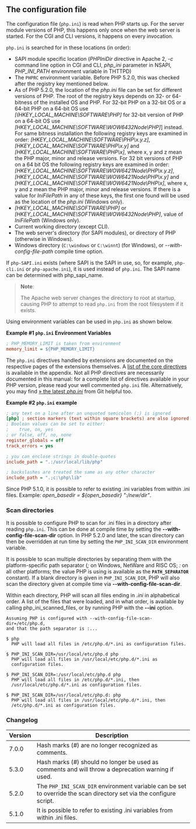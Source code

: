 The configuration file
----------------------

The configuration file (`php.ini`) is read when PHP starts up. For the
server module versions of PHP, this happens only once when the web
server is started. For the CGI and CLI versions, it happens on every
invocation.

`php.ini` is searched for in these locations (in order):

-   <span class="simpara"> SAPI module specific location (*PHPIniDir*
    directive in Apache 2, *-c* command line option in CGI and CLI,
    *php\_ini* parameter in NSAPI, *PHP\_INI\_PATH* environment variable
    in THTTPD) </span>
-   <span class="simpara"> The `PHPRC` environment variable. Before PHP
    5.2.0, this was checked after the registry key mentioned below.
    </span>
-   <span class="simpara"> As of PHP 5.2.0, the location of the
    *php.ini* file can be set for different versions of PHP. The root of
    the registry keys depends on 32- or 64-bitness of the installed OS
    and PHP. For 32-bit PHP on a 32-bit OS or a 64-bit PHP on a 64-bit
    OS use *\[(HKEY\_LOCAL\_MACHINE\\SOFTWARE\\PHP\]* for 32-bit version
    of PHP on a 64-bit OS use
    *\[HKEY\_LOCAL\_MACHINE\\SOFTWARE\\WOW6432Node\\PHP\]*\] instead.
    For same bitness installation the following registry keys are
    examined in order: *\[HKEY\_LOCAL\_MACHINE\\SOFTWARE\\PHP\\x.y.z\]*,
    *\[HKEY\_LOCAL\_MACHINE\\SOFTWARE\\PHP\\x.y\]* and
    *\[HKEY\_LOCAL\_MACHINE\\SOFTWARE\\PHP\\x\]*, where x, y and z mean
    the PHP major, minor and release versions. For 32 bit versions of
    PHP on a 64 bit OS the following registry keys are examined in
    order:
    *\[HKEY\_LOCAL\_MACHINE\\SOFTWARE\\WOW6421Node\\PHP\\x.y.z\]*,
    *\[HKEY\_LOCAL\_MACHINE\\SOFTWARE\\WOW6421Node\\PHP\\x.y\]* and
    *\[HKEY\_LOCAL\_MACHINE\\SOFTWARE\\WOW6421Node\\PHP\\x\]*, where x,
    y and z mean the PHP major, minor and release versions. If there is
    a value for *IniFilePath* in any of these keys, the first one found
    will be used as the location of the *php.ini* (Windows only).
    </span>
-   <span class="simpara"> *\[HKEY\_LOCAL\_MACHINE\\SOFTWARE\\PHP\]* or
    *\[HKEY\_LOCAL\_MACHINE\\SOFTWARE\\WOW6432Node\\PHP\]*, value of
    *IniFilePath* (Windows only). </span>
-   <span class="simpara"> Current working directory (except CLI).
    </span>
-   <span class="simpara"> The web server's directory (for SAPI
    modules), or directory of PHP (otherwise in Windows). </span>
-   <span class="simpara"> Windows directory (`C:\windows` or
    `C:\winnt`) (for Windows), or *--with-config-file-path* compile time
    option. </span>

If `php-SAPI.ini` exists (where SAPI is the SAPI in use, so, for
example, `php-cli.ini` or `php-apache.ini`), it is used instead of
`php.ini`. The SAPI name can be determined with <span
class="function">php\_sapi\_name</span>.

> **Note**:
>
> The Apache web server changes the directory to root at startup,
> causing PHP to attempt to read `php.ini` from the root filesystem if
> it exists.

Using environment variables can be used in `php.ini` as shown below.

**Example \#1 `php.ini` Environment Variables**

``` ini
; PHP_MEMORY_LIMIT is taken from environment
memory_limit = ${PHP_MEMORY_LIMIT}
```

The `php.ini` directives handled by extensions are documented on the
respective pages of the extensions themselves. A
<a href="/ini.html" class="link">list of the core directives</a> is
available in the appendix. Not all PHP directives are necessarily
documented in this manual: for a complete list of directives available
in your PHP version, please read your well commented `php.ini` file.
Alternatively, you may find
<a href="https://git.php.net/?p=php-src.git;a=blob;f=php.ini-production;hb=HEAD" class="link external">» the latest <var class="filename">php.ini</var></a>
from Git helpful too.

**Example \#2 `php.ini` example**

``` ini
; any text on a line after an unquoted semicolon (;) is ignored
[php] ; section markers (text within square brackets) are also ignored
; Boolean values can be set to either:
;    true, on, yes
; or false, off, no, none
register_globals = off
track_errors = yes

; you can enclose strings in double-quotes
include_path = ".:/usr/local/lib/php"

; backslashes are treated the same as any other character
include_path = ".;c:\php\lib"
```

Since PHP 5.1.0, it is possible to refer to existing .ini variables from
within .ini files. Example: *open\_basedir = ${open\_basedir}
":/new/dir"*.

### Scan directories

It is possible to configure PHP to scan for .ini files in a directory
after reading `php.ini`. This can be done at compile time by setting the
**--with-config-file-scan-dir** option. In PHP 5.2.0 and later, the scan
directory can then be overridden at run time by setting the
`PHP_INI_SCAN_DIR` environment variable.

It is possible to scan multiple directories by separating them with the
platform-specific path separator (*;* on Windows, NetWare and RISC OS;
*:* on all other platforms; the value PHP is using is available as the
**`PATH_SEPARATOR`** constant). If a blank directory is given in
`PHP_INI_SCAN_DIR`, PHP will also scan the directory given at compile
time via **--with-config-file-scan-dir**.

Within each directory, PHP will scan all files ending in *.ini* in
alphabetical order. A list of the files that were loaded, and in what
order, is available by calling <span
class="function">php\_ini\_scanned\_files</span>, or by running PHP with
the **--ini** option.

    Assuming PHP is configured with --with-config-file-scan-dir=/etc/php.d,
    and that the path separator is :...

    $ php
      PHP will load all files in /etc/php.d/*.ini as configuration files.

    $ PHP_INI_SCAN_DIR=/usr/local/etc/php.d php
      PHP will load all files in /usr/local/etc/php.d/*.ini as
      configuration files.

    $ PHP_INI_SCAN_DIR=:/usr/local/etc/php.d php
      PHP will load all files in /etc/php.d/*.ini, then
      /usr/local/etc/php.d/*.ini as configuration files.

    $ PHP_INI_SCAN_DIR=/usr/local/etc/php.d: php
      PHP will load all files in /usr/local/etc/php.d/*.ini, then
      /etc/php.d/*.ini as configuration files.

### Changelog

| Version | Description                                                                                                         |
|---------|---------------------------------------------------------------------------------------------------------------------|
| 7.0.0   | Hash marks (*\#*) are no longer recognized as comments.                                                             |
| 5.3.0   | Hash marks (*\#*) should no longer be used as comments and will throw a deprecation warning if used.                |
| 5.2.0   | The `PHP_INI_SCAN_DIR` environment variable can be set to override the scan directory set via the configure script. |
| 5.1.0   | It is possible to refer to existing .ini variables from within .ini files.                                          |
